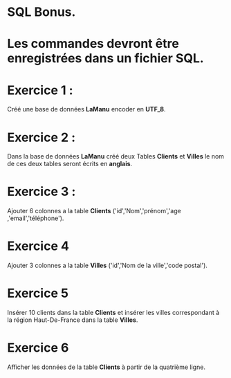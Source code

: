 # SQL Bonus.
# Les commandes devront être enregistrées dans un fichier SQL.

# Exercice 1 : 
Créé une base de données **LaManu** encoder en **UTF_8**.

# Exercice 2 : 
Dans la base de données **LaManu** créé deux Tables **Clients** et **Villes** le nom de ces deux tables seront écrits en **anglais**. 

# Exercice 3 : 
Ajouter 6 colonnes a la table **Clients** ('id','Nom','prénom','age ,'email','téléphone').

# Exercice 4 
Ajouter 3 colonnes a la table **Villes** ('id','Nom de la ville','code postal').

# Exercice 5
Insérer 10 clients dans la table **Clients** et insérer les villes correspondant à la région Haut-De-France dans la table **Villes**.

# Exercice 6 
Afficher les données de la table **Clients** à partir de la quatrième ligne.